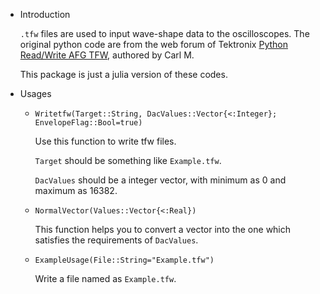 * Introduction
  
    ```.tfw``` files are used to input wave-shape data to the oscilloscopes.
    The original python code are from the web forum of Tektronix [Python Read/Write AFG TFW](https://forum.tek.com/viewtopic.php?t=140915), authored by Carl M.

    This package is just a julia version of these codes.

* Usages
  
  * ```Writetfw(Target::String, DacValues::Vector{<:Integer};   EnvelopeFlag::Bool=true)```

    Use this function to write tfw files.

    ```Target``` should be something like ```Example.tfw```.

    ```DacValues``` should be a integer vector, with minimum as 0 and maximum as 16382.

  * ```NormalVector(Values::Vector{<:Real})```
    
    This function helps you to convert a vector into the one which satisfies the requirements of ```DacValues```.

  * ```ExampleUsage(File::String="Example.tfw")```

    Write a file named as ```Example.tfw```.
  